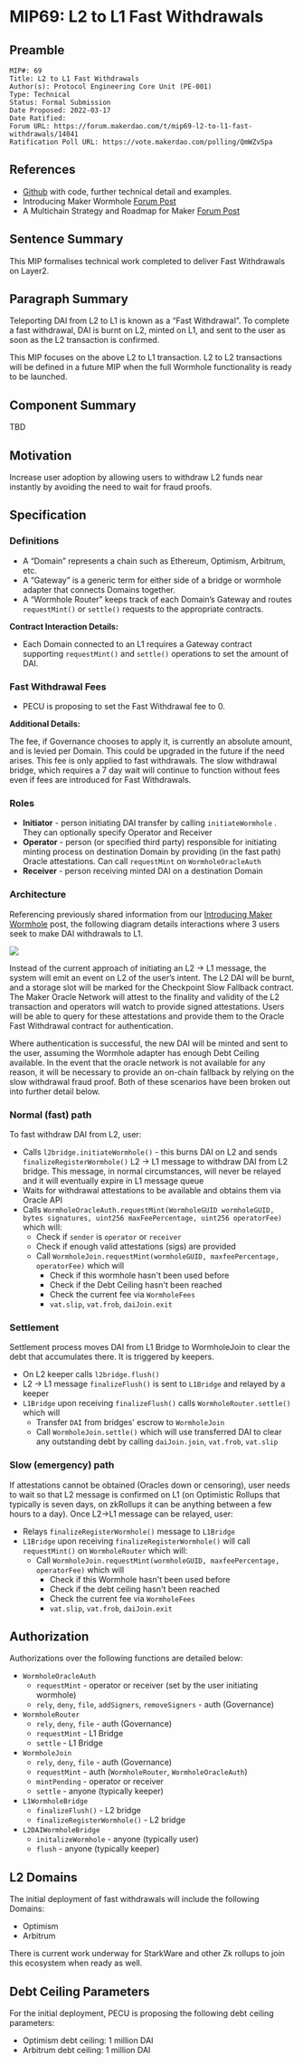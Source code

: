 # MIP69: L2 to L1 Fast Withdrawals

## Preamble

```
MIP#: 69
Title: L2 to L1 Fast Withdrawals
Author(s): Protocol Engineering Core Unit (PE-001)
Type: Technical
Status: Formal Submission
Date Proposed: 2022-03-17
Date Ratified:
Forum URL: https://forum.makerdao.com/t/mip69-l2-to-l1-fast-withdrawals/14041
Ratification Poll URL: https://vote.makerdao.com/polling/QmWZvSpa
```

## References

* [Github](https://github.com/makerdao/dss-wormhole#readme) with code, further technical detail and examples.
* Introducing Maker Wormhole [Forum Post](https://forum.makerdao.com/t/introducing-maker-wormhole/11550)
* A Multichain Strategy and Roadmap for Maker [Forum Post](https://forum.makerdao.com/t/a-multichain-strategy-and-roadmap-for-maker/8380)

## Sentence Summary

This MIP formalises technical work completed to deliver Fast Withdrawals on Layer2.

## Paragraph Summary

Teleporting DAI from L2 to L1 is known as a “Fast Withdrawal”. To complete a fast withdrawal, DAI is burnt on L2, minted on L1, and sent to the user as soon as the L2 transaction is confirmed.

This MIP focuses on the above L2 to L1 transaction. L2 to L2 transactions will be defined in a future MIP when the full Wormhole functionality is ready to be launched.

## Component Summary

TBD

## Motivation

Increase user adoption by allowing users to withdraw L2 funds near instantly by avoiding the need to wait for fraud proofs.

## Specification

### Definitions

* A “Domain” represents a chain such as Ethereum, Optimism, Arbitrum, etc.
* A “Gateway” is a generic term for either side of a bridge or wormhole adapter that connects Domains together.
* A “Wormhole Router” keeps track of each Domain’s Gateway and routes `requestMint()` or `settle()` requests to the appropriate contracts.

**Contract Interaction Details:**

* Each Domain connected to an L1 requires a Gateway contract supporting `requestMint()` and `settle()` operations to set the amount of DAI.

### Fast Withdrawal Fees

* PECU is proposing to set the Fast Withdrawal fee to 0.

**Additional Details:**

The fee, if Governance chooses to apply it, is currently an absolute amount, and is levied per Domain. This could be upgraded in the future if the need arises. This fee is only applied to fast withdrawals. The slow withdrawal bridge, which requires a 7 day wait will continue to function without fees even if fees are introduced for Fast Withdrawals.

### Roles

* **Initiator** - person initiating DAI transfer by calling `initiateWormhole` . They can optionally specify Operator and Receiver
* **Operator** - person (or specified third party) responsible for initiating minting process on destination Domain by providing (in the fast path) Oracle attestations. Can call `requestMint` on `WormholeOracleAuth`
* **Receiver** - person receiving minted DAI on a destination Domain

### Architecture
Referencing previously shared information from our [Introducing Maker Wormhole](https://forum.makerdao.com/t/introducing-maker-wormhole/11550) post, the following diagram details interactions where 3 users seek to make DAI withdrawals to L1.

![](https://github.com/makerdao/mips/blob/master/MIP69/architecture.png)

Instead of the current approach of initiating an L2 → L1 message, the system will emit an event on L2 of the user’s intent. The L2 DAI will be burnt, and a storage slot will be marked for the Checkpoint Slow Fallback contract. The Maker Oracle Network will attest to the finality and validity of the L2 transaction and operators will watch to provide signed attestations. Users will be able to query for these attestations and provide them to the Oracle Fast Withdrawal contract for authentication.

Where authentication is successful, the new DAI will be minted and sent to the user, assuming the Wormhole adapter has enough Debt Ceiling available. In the event that the oracle network is not available for any reason, it will be necessary to provide an on-chain fallback by relying on the slow withdrawal fraud proof. Both of these scenarios have been broken out into further detail below.

### Normal (fast) path

To fast withdraw DAI from L2, user:

* Calls `l2bridge.initiateWormhole()` - this burns DAI on L2 and sends `finalizeRegisterWormhole()` L2 -> L1 message to withdraw DAI from L2 bridge. This message, in normal circumstances, will never be relayed and it will eventually expire in L1 message queue
* Waits for withdrawal attestations to be available and obtains them via Oracle API
* Calls `WormholeOracleAuth.requestMint(WormholeGUID wormholeGUID, bytes signatures, uint256 maxFeePercentage, uint256 operatorFee)` which will:
  * Check if `sender` is `operator` or `receiver`
  *   Check if enough valid attestations (sigs) are provided
  *   Call `WormholeJoin.requestMint(wormholeGUID, maxfeePercentage, operatorFee)` which will
        * Check if this wormhole hasn't been used before
        * Check if the Debt Ceiling hasn't been reached
        * Check the current fee via `WormholeFees`
        * `vat.slip`, `vat.frob`, `daiJoin.exit`

### Settlement

Settlement process moves DAI from L1 Bridge to WormholeJoin to clear the debt that accumulates there. It is triggered by keepers.

* On L2 keeper calls `l2bridge.flush()`
* L2 -> L1 message `finalizeFlush()` is sent to `L1Bridge` and relayed by a keeper
* `L1Bridge` upon receiving `finalizeFlush()` calls `WormholeRouter.settle()` which will
    * Transfer `DAI` from bridges' escrow to `WormholeJoin`
    * Call `WormholeJoin.settle()` which will use transferred DAI to clear any outstanding debt by calling `daiJoin.join`, `vat.frob`, `vat.slip`

### Slow (emergency) path

If attestations cannot be obtained (Oracles down or censoring), user needs to wait so that L2 message is confirmed on L1 (on Optimistic Rollups that typically is seven days, on zkRollups it can be anything between a few hours to a day). Once L2->L1 message can be relayed, user:

* Relays `finalizeRegisterWormhole()`  message to `L1Bridge`
* `L1Bridge` upon receiving `finalizeRegisterWormhole()` will call `requestMint()` on `WormholeRouter` which will:
    * Call `WormholeJoin.requestMint(wormholeGUID, maxfeePercentage, operatorFee)` which will
        * Check if this Wormhole hasn't been used before
        * Check if the debt ceiling hasn't been reached
        * Check the current fee via `WormholeFees`
        * `vat.slip`, `vat.frob`, `daiJoin.exit`

## Authorization

Authorizations over the following functions are detailed below:

* `WormholeOracleAuth`
  * `requestMint` - operator or receiver (set by the user initiating wormhole)
  * `rely`, `deny`, `file`, `addSigners`, `removeSigners` - auth (Governance)
* `WormholeRouter`
  * `rely`, `deny`, `file` - auth (Governance)
  * `requestMint` - L1 Bridge
  * `settle` - L1 Bridge
* `WormholeJoin`
  * `rely`, `deny`, `file` - auth (Governance)
  * `requestMint` - auth (`WormholeRouter`, `WormholeOracleAuth`)
  * `mintPending` - operator or receiver
  * `settle` - anyone (typically keeper)
* `L1WormholeBridge`
  * `finalizeFlush()` - L2 bridge
  * `finalizeRegisterWormhole()` - L2 bridge
* `L2DAIWormholeBridge`
  * `initalizeWormhole` - anyone (typically user)
  * `flush` - anyone (typically keeper)

## L2 Domains

The initial deployment of fast withdrawals will include the following Domains:
* Optimism
* Arbitrum

There is current work underway for StarkWare and other Zk rollups to join this ecosystem when ready as well.

## Debt Ceiling Parameters

For the initial deployment, PECU is proposing the following debt ceiling parameters:

* Optimism debt ceiling: 1 million DAI
* Arbitrum debt ceiling: 1 million DAI
